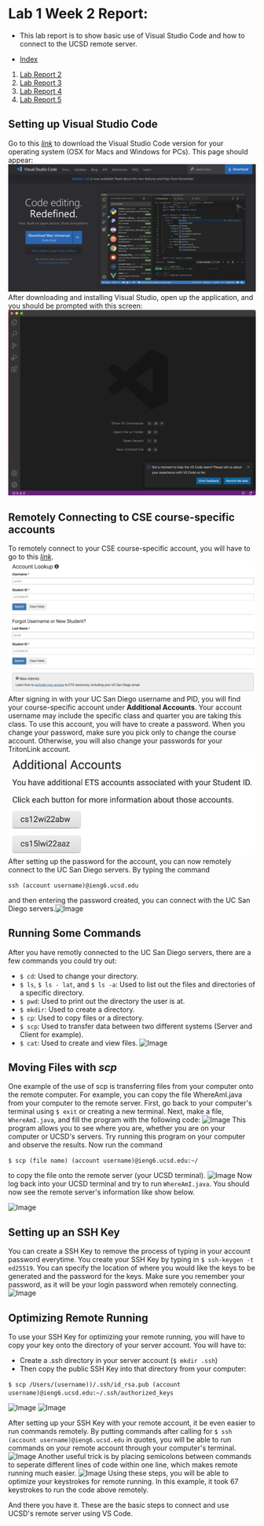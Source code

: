 # Lab 1 Week 2 Report:
- This lab report is to show basic use of Visual Studio Code and 
how to connect to the UCSD remote server.

- [Index](https://lbryton.github.io/cse15l-lab-reports/index.html)
1. [Lab Report 2](https://lbryton.github.io/cse15l-lab-reports/LabReport2/lab-report-2-week-4.html)
2. [Lab Report 3](https://lbryton.github.io/cse15l-lab-reports/LabReport3/lab-report-3-week-6.html)
3. [Lab Report 4](https://lbryton.github.io/cse15l-lab-reports/LabReport4/lab-report-4-week-8.html)
4. [Lab Report 5](https://lbryton.github.io/cse15l-lab-reports/LabReport5/lab-report-5-week-10.html)

## **Setting up Visual Studio Code**

Go to this [*link*](https://code.visualstudio.com/) to download the Visual Studio Code version for your operating system (OSX for Macs and Windows for PCs). This page should appear:
![Image](Part1A.png)
After downloading and installing Visual Studio, open up the application, and you should be prompted with this screen:
![Image](Part1B.png)

## **Remotely Connecting to CSE course-specific accounts**

To remotely connect to your CSE course-specific account, you will have to go to this [*link*](https://sdacs.ucsd.edu/~icc/index.php). ![Image](Part2A.png)After signing in with your UC San Diego username and PID, you will find your course-specific account under **Additional Accounts**. Your account username may include the specific class and quarter you are taking this class. To use this account, you will have to create a password. When you change your password, make sure you pick only to change the course account. Otherwise, you will also change your passwords for your TritonLink account. ![Image](Part2B.png) After setting up the password for the account, you can now remotely connect to the UC San Diego servers. By typing the command 

```ssh (account username)@ieng6.ucsd.edu```

 and then entering the password created, you can connect with the UC San Diego servers.![Image](Part2C.png)


## **Running Some Commands**

After you have remotly connected to the UC San Diego servers, there are a few commands you could try out:
* `$ cd`: Used to change your directory.
* `$ ls`, `$ ls - lat`, and `$ ls -a`: Used to list out the files and directories of a specific directory.
* `$ pwd`: Used to print out the directory the user is at.
* `$ mkdir`: Used to create a directory.
* `$ cp`: Used to copy files or a directory.
* `$ scp`: Used to transfer data between two different systems (Server and Client for example).
* `$ cat`: Used to create and view files.
![Image](Part3A.png)

## **Moving Files with *scp***

One example of the use of scp is transferring files from your computer onto the remote computer. For example, you can copy the file WhereAmI.java from your computer to the remote server. First, go back to your computer's terminal using `$ exit` or creating a new terminal. Next, make a file, `WhereAmI.java`, and fill the program with the following code:
![Image](Part4A.png)
This program allows you to see where you are, whether you are on your computer or UCSD's servers. Try running this program on your computer and observe the results. Now run the command

```$ scp (file name) (account username)@ieng6.ucsd.edu:~/```

to copy the file onto the remote server (your UCSD terminal). 
![Image](Part4B.png)
Now log back into your UCSD terminal and try to run `WhereAmI.java`. You should now see the remote server's information like show below.

![Image](Part4C.png)

## **Setting up an SSH Key**

You can create a SSH Key to remove the process of typing in your account password everytime. You create your SSH Key by typing in ```$ ssh-keygen -t ed25519```. You can specify the location of where you would like the keys to be generated and the password for the keys. Make sure you remember your password, as it will be your login password when remotely connecting.
![Image](Part5A.png)

## **Optimizing Remote Running**

To use your SSH Key for optimizing your remote running, you will have to copy your key onto the directory of your server account. You will have to:
* Create a .ssh directory in your server account (```$ mkdir .ssh```)
* Then copy the public SSH Key into that directory from your computer:

```$ scp /Users/(username))/.ssh/id_rsa.pub (account username)@ieng6.ucsd.edu:~/.ssh/authorized_keys```

![Image](Part6A.png)
![Image](Part6B.png)

After setting up your SSH Key with your remote account, it be even easier to run commands remotely. By putting commands after calling for `$ ssh (account username)@ieng6.ucsd.edu` in quotes, you will be able to run commands on your remote account through your computer's terminal. 
![Image](Part6C.png)
Another useful trick is by placing semicolons between commands to seperate different lines of code within one line, which makes remote running much easier.
![Image](Part6D.png)
Using these steps, you will be able to optimize your keystrokes for remote running. In this example, it took 67 keystrokes to run the code above remotely.


And there you have it. These are the basic steps to connect and use UCSD's remote server using VS Code.